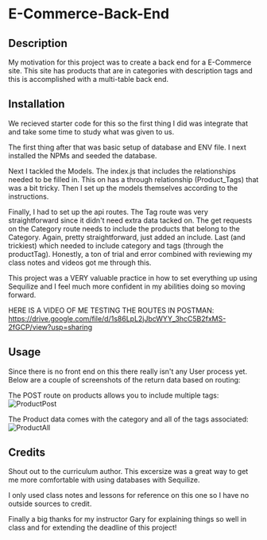# E-Commerce-Back-End

  ## Description
  
  My motivation for this project was to create a back end for a E-Commerce site.  This site has products that are in categories with description tags and this is accomplished with a multi-table back end.
  
  ## Installation
  
  We recieved starter code for this so the first thing I did was integrate that and take some time to study what was given to us.

  The first thing after that was basic setup of database and ENV file.  I next installed the NPMs and seeded the database.

  Next I tackled the Models.  The index.js that includes the relationships needed to be filled in.  This on has a through relationship (Product_Tags) that was a bit tricky.  Then I set up the models themselves according to the instructions.

  Finally, I had to set up the api routes.  The Tag route was very straightforward since it didn't need extra data tacked on.  The get requests on the Category route needs to include the products that belong to the Category.  Again, pretty straightforward, just added an include.  Last (and trickiest) which needed to include category and tags (through the productTag).  Honestly, a ton of trial and error combined with reviewing my class notes and videos got me through this.  

  This project was a VERY valuable practice in how to set everything up using Sequilize and I feel much more confident in my abilities doing so moving forward.

 HERE IS A VIDEO OF ME TESTING THE ROUTES IN POSTMAN:  https://drive.google.com/file/d/1s86LpL2jJbcWYY_3hcC5B2fxMS-2fGCP/view?usp=sharing

  ## Usage
  
  Since there is no front end on this there really isn't any User process yet.  Below are a couple of screenshots of the return data based on routing:

  The POST route on products allows you to include multiple tags:
  ![ProductPost](https://github.com/tylerpeterson8791/E-Commerce-Back-End/assets/75902133/f735af1f-29fb-4cc0-8d49-a82eb4c25291)

  The Product data comes with the category and all of the tags associated:
  ![ProductAll](https://github.com/tylerpeterson8791/E-Commerce-Back-End/assets/75902133/17093002-c675-4251-97b9-e9e1468e15dd)



  ## Credits

  Shout out to the curriculum author.  This excersize was a great way to get me more comfortable with using databases with Sequilize.

  I only used class notes and lessons for reference on this one so I have no outside sources to credit.

Finally a big thanks for my instructor Gary for explaining things so well in class and for extending the deadline of this project!
